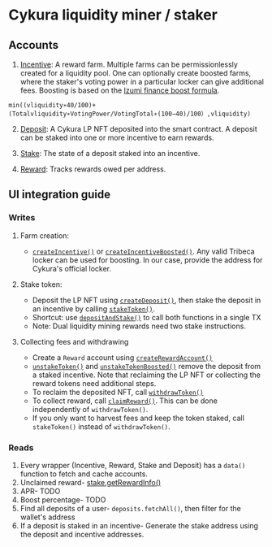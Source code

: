 # Cykura liquidity miner / staker

## Accounts
1. [Incentive](./programs/cykura-staker/src/state.rs#L7): A reward farm. Multiple farms can be permissionlessly created for a liquidity pool. One can optionally create boosted farms, where the staker's voting power in a particular locker can give additional fees. Boosting is based on the [Izumi finance boost formula](https://docs.izumi.finance/tokens/tokenomics#izi-and-ve-izi).

```
min((vliquidity∗40/100)+(Totalvliquidity∗VotingPower/VotingTotal∗(100−40)/100）,vliquidity)
```

2. [Deposit](./programs/cykura-staker/src/state.rs#L42): A Cykura LP NFT deposited into the smart contract. A deposit can be staked into one or more incentive to earn rewards.

3. [Stake](./programs/cykura-staker/src/state.rs#L65): The state of a deposit staked into an incentive.

4. [Reward](./programs/cykura-staker/src/state.rs#L84): Tracks rewards owed per address.

## UI integration guide

### Writes

1. Farm creation:
    - [`createIncentive()`](./src/sdk.ts#L52) or [`createIncentiveBoosted()`](./src/sdk.ts#L98). Any valid Tribeca locker can be used for boosting. In our case, provide the address for Cykura's official locker.

2. Stake token:
    - Deposit the LP NFT using [`createDeposit()`](./src/sdk.ts#L147), then stake the deposit in an incentive by calling [`stakeToken()`](./src/sdk.ts#L209).
    - Shortcut: use [`depositAndStake()`](./src/sdk.ts#L249) to call both functions in a single TX
    - Note: Dual liquidity mining rewards need two stake instructions.

3. Collecting fees and withdrawing
    - Create a `Reward` account using [`createRewardAccount()`](./src/sdk.ts#L183)
    - [`unstakeToken()`](./src/wrappers/stake.ts#L36) and [`unstakeTokenBoosted()`](./src/wrappers/stake.ts#L94) remove the deposit from a staked incentive. Note that reclaiming the LP NFT or collecting the reward tokens need additional steps.
    - To reclaim the deposited NFT, call [`withdrawToken()`](./src/wrappers/deposit.ts#L35)
    - To collect reward, call [`claimReward()`](./src/wrappers/reward.ts#L38). This can be done independently of `withdrawToken()`.
    - If you only want to harvest fees and keep the token staked, call `stakeToken()` instead of `withdrawToken()`.

### Reads

1. Every wrapper (Incentive, Reward, Stake and Deposit) has a `data()` function to fetch and cache accounts.
2. Unclaimed reward- [stake.getRewardInfo()](./src/wrappers/stake.ts#L176)
3. APR- TODO
4. Boost percentage- TODO
5. Find all deposits of a user- `deposits.fetchAll()`, then filter for the wallet's address
6. If a deposit is staked in an incentive- Generate the stake address using the deposit and incentive addresses.

